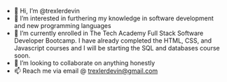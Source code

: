 - 👋 Hi, I’m @trexlerdevin
- 👀 I’m interested in furthering my knowledge in software development and new programming languages
- 🌱 I’m currently enrolled in The Tech Academy Full Stack Software Developer Bootcamp. I have already completed the HTML, CSS, and Javascript courses and I will be starting the SQL and databases course soon.
- 💞️ I’m looking to collaborate on anything honestly
- 📫 Reach me via email @ trexlerdevin@gmail.com

